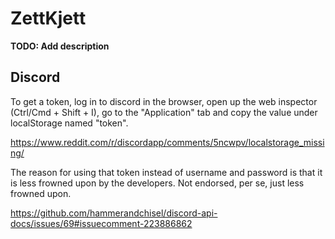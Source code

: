# ZettKjett

**TODO: Add description**

## Discord

To get a token, log in to discord in the browser, open up the web inspector
(Ctrl/Cmd  + Shift + I), go to the "Application" tab and copy the value under
localStorage named "token".

https://www.reddit.com/r/discordapp/comments/5ncwpv/localstorage_missing/

The reason for using that token instead of username and password is that it is
less frowned upon by the developers. Not endorsed, per se, just less frowned upon.

https://github.com/hammerandchisel/discord-api-docs/issues/69#issuecomment-223886862
